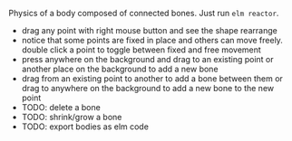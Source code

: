 Physics of a body composed of connected bones.
Just run `elm reactor`.

- drag any point with right mouse button and see the shape rearrange
- notice that some points are fixed in place and others can move freely.
  double click a point to toggle between fixed and free movement
- press anywhere on the background and drag to an existing point or another place on the background to add a new bone
- drag from an existing point to another to add a bone between them
  or drag to anywhere on the background to add a new bone to the new point
- TODO: delete a bone
- TODO: shrink/grow a bone
- TODO: export bodies as elm code

